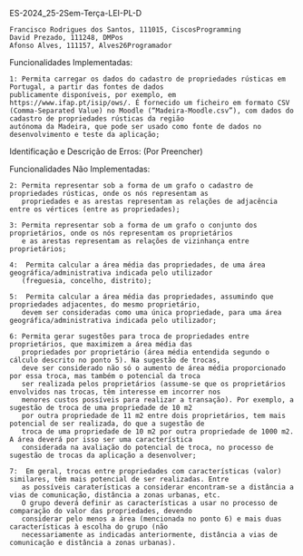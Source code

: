 ES-2024_25-2Sem-Terça-LEI-PL-D
   
    Francisco Rodrigues dos Santos, 111015, CiscosProgramming
    David Prezado, 111248, DMPos
    Afonso Alves, 111157, Alves26Programador

Funcionalidades Implementadas:
    
    1: Permita carregar os dados do cadastro de propriedades rústicas em Portugal, a partir das fontes de dados
    publicamente disponíveis, por exemplo, em https://www.ifap.pt/isip/ows/. É fornecido um ficheiro em formato CSV
    (Comma-Separated Value) no Moodle (“Madeira-Moodle.csv”), com dados do cadastro de propriedades rústicas da região
    autónoma da Madeira, que pode ser usado como fonte de dados no desenvolvimento e teste da aplicação;


Identificação e Descrição de Erros:
(Por Preencher)

Funcionalidades Não Implementadas:

    2: Permita representar sob a forma de um grafo o cadastro de propriedades rústicas, onde os nós representam as
       propriedades e as arestas representam as relações de adjacência entre os vértices (entre as propriedades);

    3: Permita representar sob a forma de um grafo o conjunto dos proprietários, onde os nós representam os proprietários
       e as arestas representam as relações de vizinhança entre proprietários;

    4:  Permita calcular a área média das propriedades, de uma área geográfica/administrativa indicada pelo utilizador
       (freguesia, concelho, distrito);

    5:  Permita calcular a área média das propriedades, assumindo que propriedades adjacentes, do mesmo proprietário,
       devem ser consideradas como uma única propriedade, para uma área geográfica/administrativa indicada pelo utilizador;

    6: Permita gerar sugestões para troca de propriedades entre proprietários, que maximizem a área média das
       propriedades por proprietário (área média entendida segundo o cálculo descrito no ponto 5). Na sugestão de trocas,
       deve ser considerado não só o aumento de área média proporcionado por essa troca, mas também o potencial da troca
       ser realizada pelos proprietários (assume-se que os proprietários envolvidos nas trocas, têm interesse em incorrer nos
       menores custos possíveis para realizar a transação). Por exemplo, a sugestão de troca de uma propriedade de 10 m2
       por outra propriedade de 11 m2 entre dois proprietários, tem mais potencial de ser realizada, do que a sugestão de
       troca de uma propriedade de 10 m2 por outra propriedade de 1000 m2. A área deverá por isso ser uma característica
       considerada na avaliação do potencial de troca, no processo de sugestão de trocas da aplicação a desenvolver;

    7:  Em geral, trocas entre propriedades com características (valor) similares, têm mais potencial de ser realizadas. Entre
       as possíveis caraterísticas a considerar encontram-se a distância a vias de comunicação, distância a zonas urbanas, etc.
       O grupo deverá definir as características a usar no processo de comparação do valor das propriedades, devendo
       considerar pelo menos a área (mencionada no ponto 6) e mais duas características à escolha do grupo (não
       necessariamente as indicadas anteriormente, distância a vias de comunicação e distância a zonas urbanas).
